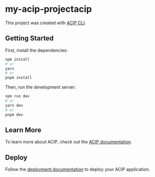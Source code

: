 # my-acip-projectacip

This project was created with [ACIP CLI](https://acip.dev).

## Getting Started

First, install the dependencies:

```bash
npm install
# or
yarn
# or
pnpm install
```

Then, run the development server:

```bash
npm run dev
# or
yarn dev
# or
pnpm dev
```

## Learn More

To learn more about ACIP, check out the [ACIP documentation](https://acip.dev/docs).

## Deploy

Follow the [deployment documentation](https://acip.dev/docs/deployment) to deploy your ACIP application.
